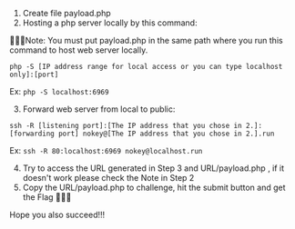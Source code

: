1. Create file payload.php
2. Hosting a php server locally by this command:

  🔴🔴🔴Note: You must put payload.php in the same path where you run this command to host web server locally.

  ```php -S [IP address range for local access or you can type localhost only]:[port]```
  
  Ex: ```php -S localhost:6969```

3. Forward web server from local to public:

  ```ssh -R [listening port]:[The IP address that you chose in 2.]:[forwarding port] nokey@[The IP address that you chose in 2.].run```

  Ex: ```ssh -R 80:localhost:6969 nokey@localhost.run```

4. Try to access the URL generated in Step 3 and URL/payload.php , if it doesn't work please check the Note in Step 2
5. Copy the URL/payload.php to challenge, hit the submit button and get the Flag 🏁🏁🏁

Hope you also succeed!!!
